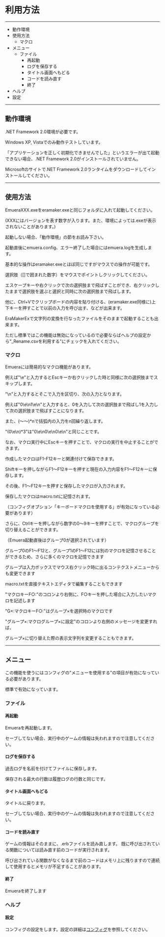 ﻿# 利用方法

----------------------------------------
+ 動作環境
+ 使用方法
	+ マクロ
+ メニュー
	+ ファイル
		+ 再起動
		+ ログを保存する
		+ タイトル画面へもどる
		+ コードを読み直す
		+ 終了
+ ヘルプ
+	 設定
----------------------------------------

## 動作環境

.NET Framework 2.0環境が必要です。

Windows XP, Vistaでのみ動作テストしています。

「アプリケーションを正しく初期化できませんでした」というエラーが出て起動できない場合、.NET Framework 2.0がインストールされていません。

Microsoftのサイトで.NET Framework 2.0ランタイムをダウンロードしてインストールしてください。

----------------------------------------

## 使用方法

EmueraXXX.exeをeramaker.exeと同じフォルダに入れて起動してください。

(XXXにはバージョンを表す数字が入ります。また、環境によっては.exeが表示されないことがあります。)

起動しない場合、「動作環境」の節をお読み下さい。

起動直後にemuera.config、エラー終了した場合にはemuera.logを生成します。

基本的な操作はeramaker.exeとほぼ同じですがマウスでの操作が可能です。

選択肢（[]で囲まれた数字）をマウスでポイントしクリックしてください。

エスケープキーや右クリックで次の選択肢まで飛ばすことができ、右クリックしたままで選択肢を選ぶと選択と同時に次の選択肢まで飛ばします。

他に、Ctrl+Vでクリップボードの内容を貼り付ける、(eramaker.exe同様に)上下キーを押すことで以前の入力を呼び出す、などが出来ます。

EraMakerExで文字列の変換を行なったファイルをそのままで起動することも出来ます。

ただし標準ではこの機能は無効になっているので必要ならばヘルプの設定から"\_Rename.csvを利用する"にチェックを入れてください。

### マクロ

Emueraには簡易的なマクロ機能があります。

例えば"\e"と入力するとEscキーか右クリックした時と同様に次の選択肢までスキップします。

"\n"と入力するとそこで入力を区切り、次の入力となります。

例えば"0\e\n1\e\n"と入力すると、0を入力して次の選択肢まで飛ばし1を入力して次の選択肢まで飛ばすことになります。

また、(～～)\*nで括弧内の入力をn回繰り返します。

"(0\e\n)\*3"は"0\e\n0\e\n0\e\n"と同じことです。

なお、マクロ実行中にEscキーを押すことで、マクロの実行を中止することができます。

作成したマクロはF1-F12キーと関連付けて保存できます。

Shiftキーを押しながらF1～F12キーを押すと現在の入力内容をF1～F12キーに保存します。

その後、F1～F12キーを押すと保存したマクロが入力されます。

保存したマクロはmacro.txtに記憶されます。

（コンフィグオプション「キーボードマクロを使用する」が有効になっている必要があります）

さらに、Ctrlキーを押しながら数字の0～9キーを押すことで、マクログループを切り替えることができます。

（Emuera起動直後はグループ0が選択されています）

グループ0のF1～F12と、グループ1のF1～F12には別のマクロを記憶させることができるため、さらに多くのマクロを記憶できます

グループは入力ボックスでマウス右クリック時に出るコンテクストメニューからも変更できます

macro.txtを直接テキストエディタで編集することもできます

"マクロキーF○:"のコロンより右側に、F○キーを押した場合に入力したいマクロを記述します

"G×:マクロキーF○:"はグループ×を選択時のマクロです

"グループ×:マクログループ×に設定"のコロンより右側のメッセージを変更すれば、

グループ×に切り替えた際の表示文字列を変更することもできます。

----------------------------------------

## メニュー

この機能を使うにはコンフィグの"メニューを使用する"の項目が有効になっている必要があります。

標準で有効になっています。

### ファイル

#### 再起動

Emueraを再起動します。

セーブしてない場合、実行中のゲームの情報は失われますので注意してください。

#### ログを保存する

過去ログを名前を付けてファイルに保存します。

保存される最大の行数は履歴ログの行数と同じです。

#### タイトル画面へもどる

タイトルに戻ります。

セーブしてない場合、実行中のゲームの情報は失われますので注意してください。

#### コードを読み直す

ゲームの情報はそのままに、.erbファイルを読み直します。
既に呼び出されている関数については読み直す前のコードが実行されます。

呼び出されている関数がなくなるまで前のコードはメモリ上に残りますので連続して使用するとメモリが不足することがあります。

#### 終了

Emueraを終了します

### ヘルプ

#### 設定

コンフィグの設定をします。設定の詳細は[コンフィグ](/Wiki/emuera_wiki/user_info_jp_edition/config_jp.md)を参照してください。